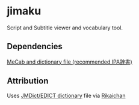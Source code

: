 jimaku
==========

Script and Subtitle viewer and vocabulary tool.

Dependencies
-------
[MeCab and dictionary file (recommended IPA辞書)](http://taku910.github.io/mecab/)

Attribution
-------
Uses [JMDict/EDICT dictionary](http://www.edrdg.org/jmdict/edict_doc.html) file via [Rikaichan](http://www.polarcloud.com/rikaichan)
